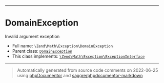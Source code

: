 ***

# DomainException

Invalid argument exception

* Full name: `\Zend\Math\Exception\DomainException`
* Parent class: [`DomainException`](../../../DomainException.md)
* This class implements:
  [`\Zend\Math\Exception\ExceptionInterface`](./ExceptionInterface.md)

***
> Automatically generated from source code comments on 2022-06-25 using [phpDocumentor](http://www.phpdoc.org/) and [saggre/phpdocumentor-markdown](https://github.com/Saggre/phpDocumentor-markdown)
